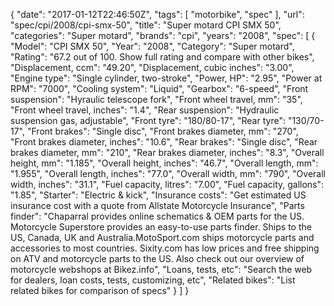 {
    "date": "2017-01-12T22:46:50Z",
    "tags": [
        "motorbike",
        "spec"
    ],
    "url": "spec\/cpi\/2008\/cpi-smx-50",
    "title": "Super motard CPI SMX 50",
    "categories": "Super motard",
    "brands": "cpi",
    "years": "2008",
    "spec": [
        {
            "Model": "CPI SMX 50",
            "Year": "2008",
            "Category": "Super motard",
            "Rating": "67.2 out of 100. Show full rating and compare with other bikes",
            "Displacement, ccm": "49.20",
            "Displacement, cubic inches": "3.00",
            "Engine type": "Single cylinder, two-stroke",
            "Power, HP": "2.95",
            "Power at RPM": "7000",
            "Cooling system": "Liquid",
            "Gearbox": "6-speed",
            "Front suspension": "Hyraulic telescope fork",
            "Front wheel travel, mm": "35",
            "Front wheel travel, inches": "1.4",
            "Rear suspension": "Hydraulic suspension gas, adjustable",
            "Front tyre": "180\/80-17",
            "Rear tyre": "130\/70-17",
            "Front brakes": "Single disc",
            "Front brakes diameter, mm": "270",
            "Front brakes diameter, inches": "10.6",
            "Rear brakes": "Single disc",
            "Rear brakes diameter, mm": "210",
            "Rear brakes diameter, inches": "8.3",
            "Overall height, mm": "1.185",
            "Overall height, inches": "46.7",
            "Overall length, mm": "1.955",
            "Overall length, inches": "77.0",
            "Overall width, mm": "790",
            "Overall width, inches": "31.1",
            "Fuel capacity, litres": "7.00",
            "Fuel capacity, gallons": "1.85",
            "Starter": "Electric & kick",
            "Insurance costs": "Get estimated US insurance cost with a quote from Allstate Motorcycle Insurance",
            "Parts finder": "Chaparral provides online schematics & OEM parts for the US.   Motorcycle Superstore provides an easy-to-use parts finder. Ships to the US, Canada, UK and Australia.MotoSport.com ships motorcycle parts and accessories to most countries.    Sixity.com has low prices and free shipping on ATV and motorcycle parts to the US. Also check out our overview of motorcycle webshops at Bikez.info",
            "Loans, tests, etc": "Search the web for dealers, loan costs, tests, customizing, etc",
            "Related bikes": "List related bikes for comparison of specs"
        }
    ]
}